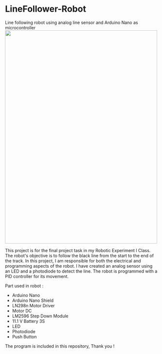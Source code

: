 # LineFollower-Robot
Line following robot using analog line sensor and Arduino Nano as microcontroller
<img src="https://github.com/naufalfarisi/LineFollower-Robot/assets/118657133/264ee28c-6513-4e7c-bb66-e90e1588eab3" width="500" height = "700">

This project is for the final project task in my Robotic Experiment I Class. The robot's objective is to follow the black line from the start to the end of the track. In this project, I am responsible for both the electrical and programming aspects of the robot. I have created an analog sensor using an LED and a photodiode to detect the line. The robot is programmed with a PID controller for its movement.

Part used in robot : 
- Arduino Nano
- Arduino Nano Shield
- LN298n Motor Driver
- Motor DC
- LM2596 Step Down Module
- 11.1 V Battery 3S
- LED
- Photodiode
- Push Button

The program is included in this repository, Thank you !
